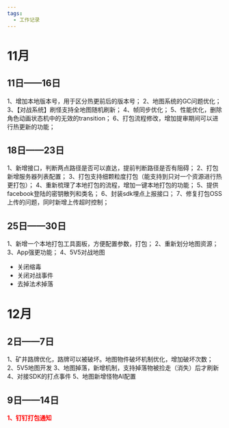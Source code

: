 ```yaml
---
tags:
  - 工作记录
---
```

# 11月
## 11日——16日
1、增加本地版本号，用于区分热更前后的版本号；
2、地图系统的GC问题优化；
3、【对战系统】刷怪支持全地图随机刷新；
4、帧同步优化；
5、性能优化，删除角色动画状态机中的无效的transition；
6、打包流程修改，增加提审期间可以进行热更新的功能；

## 18日——23日
1、新增接口，判断两点路径是否可以直达，提前判断路径是否有阻碍；
2、打包新增服务器列表配置；
3、打包支持细颗粒度打包（能支持到只对一个资源进行热更打包）；
4、重新梳理了本地打包的流程，增加一键本地打包的功能；
5、提供facebook登陆的密钥散列和类名；
6、封装sdk埋点上报接口；
7、修复打包OSS上传的问题，同时新增上传超时控制；

## 25日——30日
1、新增一个本地打包工具面板，方便配置参数，打包；
2、重新划分地图资源；
3、App强更功能；
4、5V5对战地图
- 关闭缩毒
- 关闭对战事件
- 去掉法术掉落

# 12月
## 2日——7日
1、矿井路牌优化，路牌可以被破坏。地图物件破坏机制优化，增加破坏次数；
2、5V5地图开发
3、地图掉落，新增机制，支持掉落物被捡走（消失）后才刷新
4、对接SDK的打点事件
5、地图新增怪物AI配置

## 9日——14日
**<font color="#ff0000">1、钉钉打包通知</font>**
